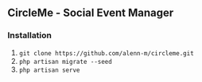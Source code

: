 ## CircleMe - Social Event Manager

### Installation

1. `git clone https://github.com/alenn-m/circleme.git`
2. `php artisan migrate --seed`
3. `php artisan serve`